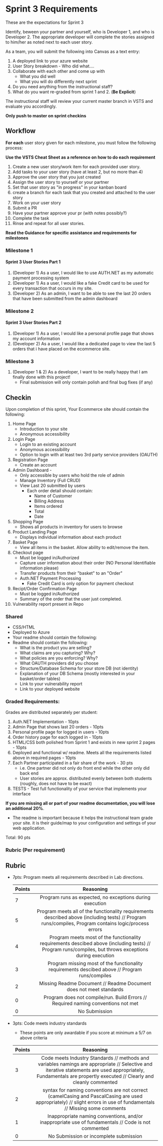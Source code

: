 # Sprint 3 Requirements

These are the expectations for Sprint 3

Identify, beween your partner and yourself, who is Developer 1, and who is Developer 2. 
The appropriate developer will complete the stories assigned to him/her as noted next to each user story. 

As a team, you will submit the following into Canvas as a text entry:

1. A deployed link to your azure website
2. User Story breakdown - Who did what....
3. Collaborate with each other and come up with 
    - What you did well
    - What you will do differently next sprint
4. Do you need anything from the instructional staff?
5. What do you want re-graded from sprint 1 and 2. (**Be Explicit**)

The instructional staff will review your current master branch in VSTS and evaluate you accordingly.

**Only push to master on sprint checkins**

## Workflow
**For each** user story given for each milestone, you must follow the following process:

**Use the VSTS Cheat Sheet as a reference on how to do each requirement**

1. Create a new user story/work item for each provided user story.  
2. Add tasks to your user story (have at least 2, but no more than 4)
3. Approve the user story that you just created
4. Assign the user story to yourself or your partner
5. Set that user story as "in progress" in your kanban board
6. create a branch for each task that you created and attached to the user story
7. Work on your user story
8. Submit a PR
9. Have your partner approve your pr (with notes possibly?)
10. Complete the task
11. Rinse and repeat for all user stories.

**Read the Guidance for specific assistance and requirements for milestones**

### Milestone 1

#### Sprint 3 User Stories Part 1
1. (Developer 1) As a user, I would like to use AUTH.NET as my automatic payment processing system
2. (Developer 1) As a user, I would like a fake Credit card to be used for every transaction that occurs in my site. 
3. (Developer 2) As an admin, I want to be able to see the last 20 orders that have been submitted from the admin dashboard


### Milestone 2

#### Sprint 3 User Stories Part 2
1. (Developer 1) As a user, I would like a personal profile page that shows my account information
2. (Developer 2) As a user, I would like a dedicated page to view the last 5 orders that i have placed on the ecommerce site.

### Milestone 3

1. (Developer 1 & 2) As a developer, I want to be really happy that I am finally done with this project!
    - Final submission will only contain polish and final bug fixes (if any)


## Checkin

Upon completion of this sprint, Your Ecommerce site should contain the following:
1. Home Page
   - Introduction to your site
   - Anonymous accessibility
2. Login Page
   - Login to an existing account
   - Anonymous accessibility
   - Option to login with at least two 3rd party service providers (OAUTH)
3. Registration Page
   - Create an account
4. Admin Dashboard - 
   - Only accessible by users who hold the role of admin
   - Manage Inventory (Full CRUD)
   - View Last 20 submitted by users
     - Each order detail should contain:
       - Name of Customer
       - Billing Address
       - Items ordered
       - Total
       - Date
5. Shopping Page
   - Shows all products in inventory for users to browse
6. Product Landing Page
   - Displays individual information about each product
7. Basket Page
   - View all items in the basket. Allow ability to edit/remove the item.
8. Checkout page
   - Must be logged in/Authorized
   - Capture user information about their order (NO Personal Identifiable information please)
   - Transfer products from their "basket" to an "Order"
   - Auth.NET Payment Processing
     - Fake Credit Card is only option for payment checkout
9. Recipt/Order Confirmation Page
   - Must be logged in/Authorized
   - Summary of the order that the user just completed. 
10. Vulnerability report present in Repo

### Shared
- CSS/HTML
- Deployed to Azure
- Your readme should contain the following:
- Readme should contain the following:
  - What is the product you are selling?
  - What claims are you capturing? Why?
  - What policies are you enforcing? Why?
  - What OAUTH providers did you choose
  - Structure/Database Schema for your store DB (not identity)
  - Explanation of your DB Schema (mostly interested in your basket/order tables)
  - Link to your vulnerability report
  - Link to your deployed website
  

### Graded Requirements:
Grades are distributed separately per student:

1. Auth.NET Implementation - 10pts 
2. Admin Page that shows last 20 orders - 10pts
3. Personal profile page for logged in users - 10pts
4. Order history page for each logged in  - 10pts
6. HTML/CSS both polished from Sprint 1 and exists in new sprint 2 pages - 10pts
7. Deployed and functional w/ readme. Meets all the requirements listed above in required pages - 10pts
9. Each Partner participated in a fair share of the work - 30 pts
    - i.e. One partner did not only do front end while the other only did back end
    - User stories are approx. distributed evenly between both students (roughly, does not have to be exact)
 10. TESTS - Test full functionality of your service that implements your interface

**If you are missing all or part of your readme documentation,  you will lose an additional 20%**. 
- The readme is important because it helps the instructional team grade your site. it is their guide/map
to your configuration and settings of your web application. 

Total: 90 pts

### Rubric (Per requirement)
## Rubric
- 7pts: Program meets all requirements described in Lab directions.

	Points  | Reasoning | 
	 ------------ | :-----------: | 
	7       | Program runs as expected, no exceptions during execution |
	5       | Program meets all of the  functionality requirements described above (including tests) // Program runs/compiles, Program contains logic/process errors|
	4       | Program meets most of the functionality requirements descibed above (including tests)  // Program runs/compiles, but throws exceptions during execution |
	3       | Program missing most of the functionality requirements descibed above // Program runs/compiles |
	2       | Missing Readme Document // Readme Document does not meet standards |
	0       | Program does not compile/run. Build Errors // Required naming conventions not met |
	0       | No Submission |

- 3pts: Code meets industry standards
	- These points are only awardable if you score at minimum a 5/7 on above criteria

	Points  | Reasoning | 
	 ------------ | :-----------: | 
	3       | Code meets Industry Standards // methods and variables namings are appropriate // Selective and iterative statements are used appropriately, Fundamentals are propertly executed // Clearly and cleanly commented |
	2       | syntax for naming conventions are not correct (camelCasing and PascalCasing are used appropriately) // slight errors in use of fundamentals // Missing some comments |
	1       | Inappropriate naming conventions, and/or inappropriate use of fundamentals // Code is not commented  |
	0       | No Submission or incomplete submission |



